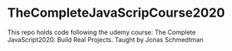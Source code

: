 # TheCompleteJavaScripCourse2020
This repo holds code following the udemy course: The Complete JavaScript2020: Build Real Projects. Taught by Jonas Schmedtman
